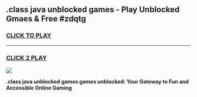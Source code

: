 
## .class java unblocked games - Play Unblocked Gmaes & Free #zdqtg
<h3>
<a href="https://news.freeplayer.one?title=.class_java_unblocked_games&ref=03M">CLICK TO PLAY</a></h3>
<hr>

<h3>
<a href="https://news.freeplayer.one?title=.class_java_unblocked_games&ref=03M">CLICK 2 PLAY</a>
  
</h3>

<a href="https://news.freeplayer.one?title=.class_java_unblocked_games&ref=03M"><img src="https://clearcache.store/games.png"></a>


**.class java unblocked games games unblocked: Your Gateway to Fun and Accessible Online Gaming**

